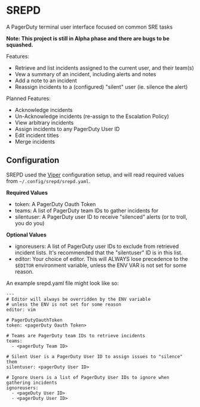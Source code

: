 # SREPD

A PagerDuty terminal user interface focused on common SRE tasks

**Note: This project is still in Alpha phase and there are bugs to be squashed.**

Features:

* Retrieve and list incidents assigned to the current user, and their team(s)
* Vew a summary of an incident, including alerts and notes
* Add a note to an incident
* Reassign incidents to a (configured) "silent" user (ie. silence the alert)

Planned Features:

* Acknowledge incidents
* Un-Acknowledge incidents (re-assign to the Escalation Policy)
* View arbitrary incidents
* Assign incidents to any PagerDuty User ID
* Edit incident titles
* Merge incidents

## Configuration

SREPD used the [Viper](https://github.com/spf13/viper) configuration setup, and will read required values from `~/.config/srepd/srepd.yaml`.

**Required Values**

* token: A PagerDuty Oauth Token
* teams: A list of PagerDuty team IDs to gather incidents for
* silentuser: A PagerDuty user ID to receive "silenced" alerts (or to troll, you do you)

**Optional Values**

* ignoreusers: A list of PagerDuty user IDs to exclude from retrieved incident lists.  It's recommended that the "silentuser" ID is in this list.
* editor: Your choice of editor.  This will ALWAYS lose precedence to the `$EDITOR` environment variable, unless the ENV VAR is not set for some reason.

An example srepd.yaml file might look like so:

```
---
# Editor will always be overridden by the ENV variable
# unless the ENV is not set for some reason
editor: vim

# PagerDutyOauthToken
token: <pagerDuty Oauth Token>

# Teams are PagerDuty team IDs to retrieve incidents
teams:
  - <pagerDuty Team ID>

# Silent User is a PagerDuty User ID to assign issues to "silence" them
silentuser: <pagerDuty User ID>

# Ignore Users is a list of PagerDuty User IDs to ignore when gathering incidents
ignoreusers:
  - <pageDuty User ID>
  - <pagerDuty User ID>
```